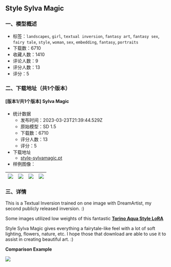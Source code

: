 ## Style Sylva Magic
### 一、模型概述

- 标签：`landscapes`, `girl`, `textual inversion`, `fantasy art`, `fantasy sex`, `fairy tale`, `style`, `woman`, `sex`, `embedding`, `fantasy`, `portraits`
- 下载数：6710
- 收藏人数：1410
- 评论人数：9
- 评分人数：13
- 评分：5

### 二、下载地址（共1个版本）

#### [版本1/共1个版本] Sylva Magic

- 统计数据
  - 发布时间：2023-03-23T21:39:44.529Z
  - 原始模型：SD 1.5
  - 下载数：6710
  - 评分人数：13
  - 评分：5
- 下载地址
  - [style-sylvamagic.pt](https://civitai.com/api/download/models/8836)
- 样例图像：

| <img src="https://image.civitai.com/xG1nkqKTMzGDvpLrqFT7WA/3900ad00-fe47-408c-c61b-c26504433600/width=450/84424.jpeg" /> | <img src="https://image.civitai.com/xG1nkqKTMzGDvpLrqFT7WA/aecccb4f-845c-46b6-7a85-95015fa5bc00/width=450/84461.jpeg" /> | <img src="https://image.civitai.com/xG1nkqKTMzGDvpLrqFT7WA/b122e3bd-ba2a-461f-35c0-9696366fb400/width=450/84420.jpeg" /> | <img src="https://image.civitai.com/xG1nkqKTMzGDvpLrqFT7WA/de65053f-85e1-45dd-6cc2-0146113dfa00/width=450/84419.jpeg" /> |
| ---- | ---- | ---- | ---- |


### 三、详情
<p>This is a Textual Inversion trained on one image with DreamArtist, my second publicly released inversion. :)</p><p></p><p>Some images utilized low weights of this fantastic <a target="_blank" rel="ugc" href="https://civitai.com/models/5126/torino-aqua-style-lora"><strong>Torino Aqua Style LoRA</strong></a></p><p>Style Sylva Magic gives everything a fairytale-like feel with a lot of soft lighting, flowers, nature, etc. I hope those that download are able to use it to assist in creating beautiful art. :)</p><p>                                           <strong> Comparison Example</strong></p><p></p><img src="https://imagecache.civitai.com/xG1nkqKTMzGDvpLrqFT7WA/f265a52f-1768-4872-4d69-d1581ed3b800/width=525" />